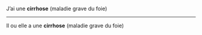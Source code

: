 J’ai une **cirrhose** (maladie grave du foie)

---

Il ou elle a une **cirrhose** (maladie grave du foie)
